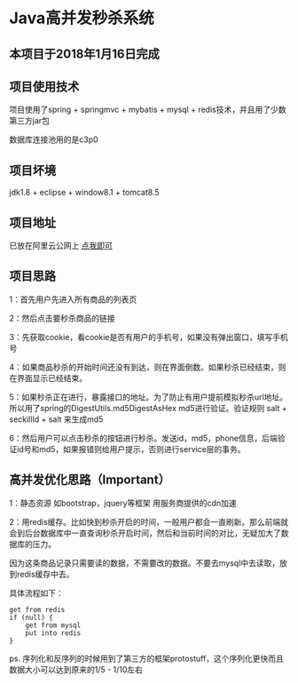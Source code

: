 # Java高并发秒杀系统

## 本项目于2018年1月16日完成

## 项目使用技术

项目使用了spring + springmvc + mybatis + mysql + redis技术，并且用了少数第三方jar包

数据库连接池用的是c3p0

## 项目坏境

jdk1.8 + eclipse + window8.1 + tomcat8.5

## 项目地址

已放在阿里云公网上 <a href="http://120.78.159.149:8080/seckill/list" target="_blank">点我即可</a>

## 项目思路

1：首先用户先进入所有商品的列表页

2：然后点击要秒杀商品的链接

3：先获取cookie，看cookie是否有用户的手机号，如果没有弹出窗口，填写手机号

4：如果商品秒杀的开始时间还没有到达，则在界面倒数。如果秒杀已经结束，则在界面显示已经结束。

5：如果秒杀正在进行，暴露接口的地址。为了防止有用户提前模拟秒杀url地址。所以用了spring的DigestUtils.md5DigestAsHex md5进行验证。验证规则 salt + seckillId + salt 来生成md5

6：然后用户可以点击秒杀的按钮进行秒杀。发送id，md5，phone信息，后端验证id号和md5，如果报错则给用户提示，否则进行service层的事务。

## 高并发优化思路（Important）

1：静态资源 如bootstrap，jquery等框架 用服务商提供的cdn加速

2：用redis缓存。比如快到秒杀开启的时间，一般用户都会一直刷新。那么前端就会到后台数据库中一直查询秒杀开启时间，然后和当前时间的对比，无疑加大了数据库的压力。

因为这条商品记录只需要读的数据，不需要改的数据。不要去mysql中去读取，放到redis缓存中去。

具体流程如下：

	get from redis 
	if (null) {
		get from mysql
		put into redis				
	} 
			
ps. 序列化和反序列的时候用到了第三方的框架protostuff，这个序列化更快而且数据大小可以达到原来的1/5 - 1/10左右